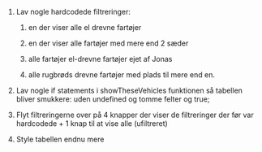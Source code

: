 1. Lav nogle hardcodede filtreringer:

   1. en der viser alle el drevne fartøjer

   2. en der viser alle fartøjer med mere end 2 sæder

   3. alle fartøjer el-drevne fartøjer ejet af Jonas

   4. alle rugbrøds drevne fartøjer med plads til mere end en.

2. Lav nogle if statements i showTheseVehicles funktionen så tabellen bliver smukkere: uden undefined og tomme felter og true;

3. Flyt filtreringerne over på 4 knapper der viser de filtreringer der før var hardcodede + 1 knap til at vise alle (ufiltreret)

4. Style tabellen endnu mere
